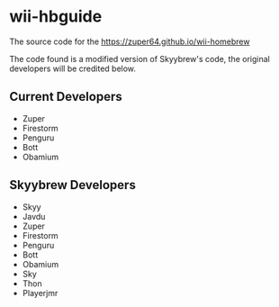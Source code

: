 # wii-hbguide
The source code for the https://zuper64.github.io/wii-homebrew

The code found is a modified version of Skyybrew's code, the original developers will be credited below.

## Current Developers
- Zuper
- Firestorm
- Penguru
- Bott
- Obamium

## Skyybrew Developers
- Skyy
- Javdu
- Zuper
- Firestorm
- Penguru
- Bott
- Obamium
- Sky
- Thon
- Playerjmr